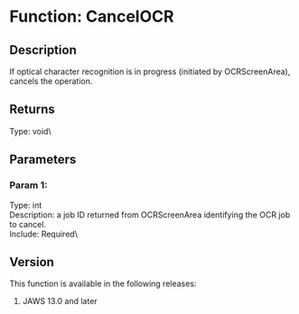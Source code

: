 # Function: CancelOCR

## Description

If optical character recognition is in progress (initiated by
OCRScreenArea), cancels the operation.

## Returns

Type: void\

## Parameters

### Param 1:

Type: int\
Description: a job ID returned from OCRScreenArea identifying the OCR
job to cancel.\
Include: Required\

## Version

This function is available in the following releases:

1.  JAWS 13.0 and later
